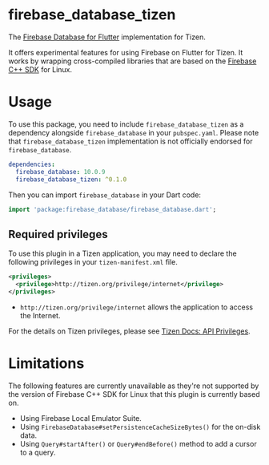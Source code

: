 # firebase_database_tizen

The [Firebase Database for Flutter](https://pub.dev/packages/firebase_database) implementation for Tizen.

It offers experimental features for using Firebase on Flutter for Tizen. It works by wrapping cross-compiled libraries that are based on the [Firebase C++ SDK](https://github.com/firebase/firebase-cpp-sdk) for Linux.

# Usage

To use this package, you need to include `firebase_database_tizen` as a dependency alongside `firebase_database` in your `pubspec.yaml`. Please note that `firebase_database_tizen` implementation is not officially endorsed for `firebase_database`.

```yaml
dependencies:
  firebase_database: 10.0.9
  firebase_database_tizen: ^0.1.0
```

Then you can import `firebase_database` in your Dart code:

```dart
import 'package:firebase_database/firebase_database.dart';
```

## Required privileges

To use this plugin in a Tizen application, you may need to declare the following privileges in your `tizen-manifest.xml` file.

```xml
<privileges>
  <privilege>http://tizen.org/privilege/internet</privilege>
</privileges>
```

- `http://tizen.org/privilege/internet` allows the application to access the Internet.

For the details on Tizen privileges, please see [Tizen Docs: API Privileges](https://docs.tizen.org/application/dotnet/get-started/api-privileges).


# Limitations

The following features are currently unavailable as they're not supported by the version of Firebase C++ SDK for Linux that this plugin is currently based on.

- Using Firebase Local Emulator Suite.
- Using `FirebaseDatabase#setPersistenceCacheSizeBytes()` for the on-disk data.
- Using `Query#startAfter()` or `Query#endBefore()` method to add a cursor to a query.
